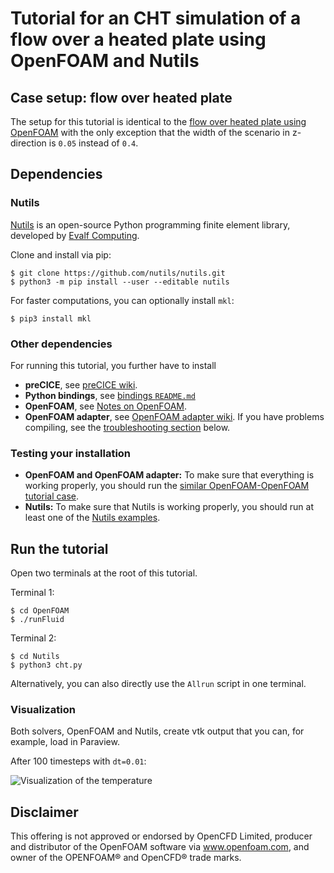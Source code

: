 # Tutorial for an CHT simulation of a flow over a heated plate using OpenFOAM and Nutils

## Case setup: flow over heated plate

The setup for this tutorial is identical to the [flow over heated plate using OpenFOAM](https://github.com/precice/openfoam-adapter/wiki/Tutorial-for-CHT:-Flow-over-a-heated-plate#case-setup) with the only exception that the width of the scenario in z-direction is `0.05` instead of `0.4`. 

## Dependencies

### Nutils 

[Nutils](http://www.nutils.org/en/latest/) is an open-source Python programming finite element library, developed by [Evalf Computing](http://evalf.com/). 

Clone and install via pip:

```
$ git clone https://github.com/nutils/nutils.git
$ python3 -m pip install --user --editable nutils
```

For faster computations, you can optionally install `mkl`:

```
$ pip3 install mkl
```

### Other dependencies

For running this tutorial, you further have to install

* **preCICE**, see [preCICE wiki](https://github.com/precice/precice/wiki/Building).
* **Python bindings**, see [bindings `README.md`](https://github.com/precice/precice/tree/develop/src/precice/bindings/python)
* **OpenFOAM**, see [Notes on OpenFOAM](https://github.com/precice/openfoam-adapter/wiki/Notes-on-OpenFOAM).
* **OpenFOAM adapter**, see [OpenFOAM adapter wiki](https://github.com/precice/openfoam-adapter/wiki/Building). If you have problems compiling, see the [troubleshooting section](https://github.com/precice/precice/wiki/CHT-with-OpenFOAM-and-FEniCS#troubleshooting) below.

### Testing your installation

* **OpenFOAM and OpenFOAM adapter:** To make sure that everything is working properly, you should run the [similar OpenFOAM-OpenFOAM tutorial case](https://github.com/precice/openfoam-adapter/wiki/Tutorial-for-CHT:-Flow-over-a-heated-plate).
* **Nutils:** To make sure that Nutils is working properly, you should run at least one of the [Nutils examples](http://www.nutils.org/en/latest/examples/).

## Run the tutorial

Open two terminals at the root of this tutorial.

Terminal 1:
```
$ cd OpenFOAM
$ ./runFluid
```

Terminal 2:
```
$ cd Nutils
$ python3 cht.py
```

Alternatively, you can also directly use the `Allrun` script in one terminal. 

### Visualization

Both solvers, OpenFOAM and Nutils, create vtk output that you can, for example, load in Paraview. 

After 100 timesteps with `dt=0.01`: 

![Visualization of the temperature](https://raw.githubusercontent.com/wiki/precice/precice/images/CHT_OpenFOAM_Nutils.png)

## Disclaimer

This offering is not approved or endorsed by OpenCFD Limited, producer and distributor of the OpenFOAM software via www.openfoam.com, and owner of the OPENFOAM® and OpenCFD® trade marks.
